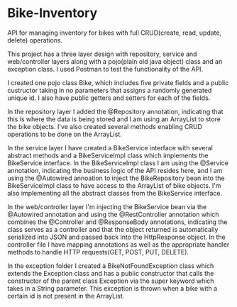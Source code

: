 # Bike-Inventory
API for managing inventory for bikes with full CRUD(create, read, update, delete) operations.

This project has a three layer design with repository, service and web/controller layers along with a pojo(plain old java object) class and an exception class. I used Postman to test the functionality of the API.

I created one pojo class Bike, which includes five private fields and a public custructor taking in no parameters that assigns a randomly generated unique id. I also have public getters and setters for each of the fields.

In the repository layer I added the @Repository annotation, indicating that this is where the data is being stored and I am using an ArrayList to store the bike objects.
I've also created several methods enabling CRUD operations to be done on the ArrayList.

In the service layer I have created a BikeService interface with several abstract methods and a BikeServiceImpl class which implements the BikeService interface. In the BikeServiceImpl class I am using the @Service annotation, indicating the business logic of the API resides here, and I am using the @Autowired annoation to inject the BikeRepository bean into the BikeServiceImpl class to have access to the ArrayList of bike objects. I'm also implementing all the abstract classes from the BikeService interface. 

In the web/controller layer I'm injecting the BikeService bean via the @Autowired annotation and using the @RestController annotation which combines the @Controller and @ResponseBody annotations, indicating the class serves as a controller and that the object returned is automatically serialized into JSON and passed back into the HttpResponse object. In the controller file I have mapping annotations as well as the appropriate handler methods to handle HTTP requests(GET, POST, PUT, DELETE).

In the exception folder I created a BikeNotFoundException class which extends the Exception class and has a public constructor that calls the constructor of the parent class Exception via the super keyword which takes in a String parameter. This exception is thrown when a bike with a certain id is not present in the ArrayList.
